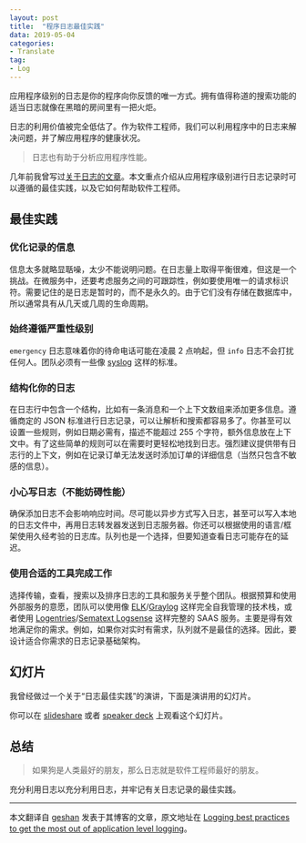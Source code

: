 ```yaml
---
layout: post
title:  "程序日志最佳实践"
data: 2019-05-04
categories:
- Translate
tag:
- Log
---
```


应用程序级别的日志是你的程序向你反馈的唯一方式。拥有值得称道的搜索功能的适当日志就像在黑暗的房间里有一把火炬。

<!-- more -->

日志的利用价值被完全低估了。作为软件工程师，我们可以利用程序中的日志来解决问题，并了解应用程序的健康状况。

> 日志也有助于分析应用程序性能。

几年前我曾写过[关于日志的文章](https://geshan.com.np/blog/2015/08/importance-of-logging-in-your-applications/)。本文重点介绍从应用程序级别进行日志记录时可以遵循的最佳实践，以及它如何帮助软件工程师。


## 最佳实践

### 优化记录的信息

信息太多就略显聒噪，太少不能说明问题。在日志量上取得平衡很难，但这是一个挑战。在微服务中，还要考虑服务之间的可跟踪性，例如要使用唯一的请求标识符。需要记住的是日志是暂时的，而不是永久的。由于它们没有存储在数据库中，所以通常具有从几天或几周的生命周期。

### 始终遵循严重性级别

`emergency` 日志意味着你的待命电话可能在凌晨 2 点响起，但 `info` 日志不会打扰任何人。团队必须有一些像 [syslog](https://tools.ietf.org/html/rfc5424) 这样的标准。

### 结构化你的日志

在日志行中包含一个结构，比如有一条消息和一个上下文数组来添加更多信息。遵循商定的 JSON 标准进行日志记录，可以让解析和搜索都容易多了。你甚至可以设置一些规则，例如日期必需有，描述不能超过 255 个字符，额外信息放在上下文中。有了这些简单的规则可以在需要时更轻松地找到日志。强烈建议提供带有日志行的上下文，例如在记录订单无法发送时添加订单的详细信息（当然只包含不敏感的信息）。

### 小心写日志（不能妨碍性能）

确保添加日志不会影响响应时间。尽可能以异步方式写入日志，甚至可以写入本地的日志文件中，再用日志转发器发送到日志服务器。你还可以根据使用的语言/框架使用久经​​考验的日志库。队列也是一个选择，但要知道查看日志可能存在的延迟。

### 使用合适的工具完成工作

选择传输，查看，搜索以及排序日志的工具和服务关乎整个团队。根据预算和使用外部服务的意愿，团队可以使用像 [ELK](https://www.elastic.co/elk-stack)/[Graylog](https://www.graylog.org/) 这样完全自我管理的技术栈，或者使用 [Logentries](https://logentries.com/)/[Sematext Logsense](https://sematext.com/logsene/) 这样完整的 SAAS 服务。主要是得有效地满足你的需求。例如，如果你对实时有需求，队列就不是最佳的选择。因此，要设计适合你需求的日志记录基础架构。


## 幻灯片

我曾经做过一个关于“日志最佳实践”的演讲，下面是演讲用的幻灯片。

<script async class="speakerdeck-embed" data-id="4f33e89002cc4a29926808ef42457fc2" data-ratio="1.77777777777778" src="//speakerdeck.com/assets/embed.js"></script>

你可以在 [slideshare](https://www.slideshare.net/geshan/logging-best-practices) 或者 [speaker deck](https://speakerdeck.com/geshan/logging-best-practices) 上观看这个幻灯片。


## 总结

> 如果狗是人类最好的朋友，那么日志就是软件工程师最好的朋友。
 
充分利用日志以充分利用日志，并牢记有关日志记录的最佳实践。


---

本文翻译自 [geshan](https://geshan.com.np) 发表于其博客的文章，原文地址在 [Logging best practices to get the most out of application level logging](https://geshan.com.np/blog/2019/03/follow-these-logging-best-practices-to-get-the-most-out-of-application-level-logging-slides/)。
